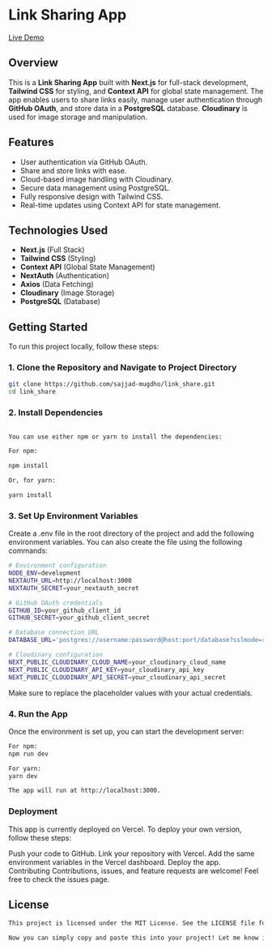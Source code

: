 # Link Sharing App

[Live Demo](https://link-share-livid.vercel.app/)

## Overview

This is a **Link Sharing App** built with **Next.js** for full-stack development, **Tailwind CSS** for styling, and **Context API** for global state management. The app enables users to share links easily, manage user authentication through **GitHub OAuth**, and store data in a **PostgreSQL** database. **Cloudinary** is used for image storage and manipulation.

## Features

- User authentication via GitHub OAuth.
- Share and store links with ease.
- Cloud-based image handling with Cloudinary.
- Secure data management using PostgreSQL.
- Fully responsive design with Tailwind CSS.
- Real-time updates using Context API for state management.

## Technologies Used

- **Next.js** (Full Stack)
- **Tailwind CSS** (Styling)
- **Context API** (Global State Management)
- **NextAuth** (Authentication)
- **Axios** (Data Fetching)
- **Cloudinary** (Image Storage)
- **PostgreSQL** (Database)

## Getting Started

To run this project locally, follow these steps:

### 1. Clone the Repository and Navigate to Project Directory

```bash
git clone https://github.com/sajjad-mugdho/link_share.git
cd link_share
```

### 2. Install Dependencies

```bash

You can use either npm or yarn to install the dependencies:

For npm:

npm install

Or, for yarn:

yarn install
```

### 3. Set Up Environment Variables

Create a .env file in the root directory of the project and add the following environment variables. You can also create the file using the following commands:

```bash
# Environment configuration
NODE_ENV=development
NEXTAUTH_URL=http://localhost:3000
NEXTAUTH_SECRET=your_nextauth_secret

# GitHub OAuth credentials
GITHUB_ID=your_github_client_id
GITHUB_SECRET=your_github_client_secret

# Database connection URL
DATABASE_URL='postgres://username:password@host:port/database?sslmode=require'

# Cloudinary configuration
NEXT_PUBLIC_CLOUDINARY_CLOUD_NAME=your_cloudinary_cloud_name
NEXT_PUBLIC_CLOUDINARY_API_KEY=your_cloudinary_api_key
NEXT_PUBLIC_CLOUDINARY_API_SECRET=your_cloudinary_api_secret

```

Make sure to replace the placeholder values with your actual credentials.

### 4. Run the App

Once the environment is set up, you can start the development server:

```bash
For npm:
npm run dev

For yarn:
yarn dev

The app will run at http://localhost:3000.
```

### Deployment

This app is currently deployed on Vercel. To deploy your own version, follow these steps:

Push your code to GitHub.
Link your repository with Vercel.
Add the same environment variables in the Vercel dashboard.
Deploy the app.
Contributing
Contributions, issues, and feature requests are welcome! Feel free to check the issues page.

## License

```bash
This project is licensed under the MIT License. See the LICENSE file for details.

Now you can simply copy and paste this into your project! Let me know if you need any
```
